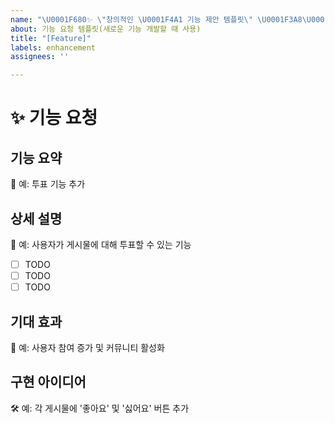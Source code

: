 ```yaml
---
name: "\U0001F680✨ \"창의적인 \U0001F4A1 기능 제안 템플릿\" \U0001F3A8\U0001F31F"
about: 기능 요청 템플릿(새로운 기능 개발할 때 사용)
title: "[Feature]"
labels: enhancement
assignees: ''

---
```


# ✨ 기능 요청

## 기능 요약

<!-- 제안하고자 하는 기능에 대한 간단한 요약 -->
🔖 예: 투표 기능 추가

## 상세 설명

<!-- 제안하는 기능에 대한 자세한 설명 -->
📝 예: 사용자가 게시물에 대해 투표할 수 있는 기능
- [ ]  TODO
- [ ]  TODO
- [ ]  TODO

## 기대 효과

<!-- 이 기능이 프로젝트에 어떤 긍정적인 영향을 끼칠지 설명 -->
🌟 예: 사용자 참여 증가 및 커뮤니티 활성화

## 구현 아이디어

<!-- 가능한 구현 방법에 대한 아이디어 또는 제안 -->
🛠 예: 각 게시물에 '좋아요' 및 '싫어요' 버튼 추가
